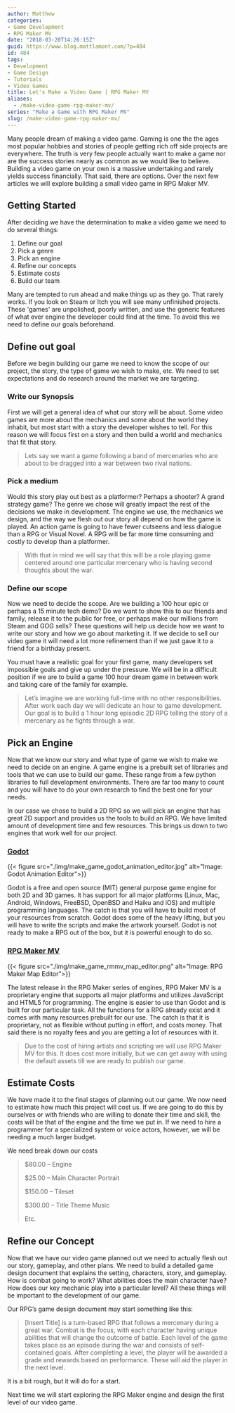 ```yaml
---
author: Matthew
categories:
- Game Development
- RPG Maker MV
date: "2018-03-20T14:26:15Z"
guid: https://www.blog.mattlamont.com/?p=484
id: 484
tags:
- Development
- Game Design
- Tutorials
- Video Games
title: Let's Make a Video Game | RPG Maker MV
aliases:
  - /make-video-game-rpg-maker-mv/
series: "Make a Game with RPG Maker MV"
slug: /make-video-game-rpg-maker-mv/
---
```


Many people dream of making a video game. Gaming is one the the ages most popular hobbies and stories of people getting rich off side projects are everywhere. The truth is very few people actually want to make a game nor are the success stories nearly as common as we would like to believe. Building a video game on your own is a massive undertaking and rarely yields success financially. That said, there are options. Over the next few articles we will explore building a small video game in RPG Maker MV.

## Getting Started

After deciding we have the determination to make a video game we need to do several things:

1.  Define our goal
2.  Pick a genre
3.  Pick an engine
4.  Refine our concepts
5.  Estimate costs
6.  Build our team

Many are tempted to run ahead and make things up as they go. That rarely works. If you look on Steam or Itch you will see many unfinished projects. These 'games' are unpolished, poorly written, and use the generic features of what ever engine the developer could find at the time. To avoid this we need to define our goals beforehand.

## Define out goal

Before we begin building our game we need to know the scope of our project, the story, the type of game we wish to make, etc. We need to set expectations and do research around the market we are targeting.

### Write our Synopsis

First we will get a general idea of what our story will be about. Some video games are more about the mechanics and some about the world they inhabit, but most start with a story the developer wishes to tell. For this reason we will focus first on a story and then build a world and mechanics that fit that story.

> Lets say we want a game following a band of mercenaries who are about to be dragged into a war between two rival nations.</blockquote>

### Pick a medium

Would this story play out best as a platformer? Perhaps a shooter? A grand strategy game? The genre we chose will greatly impact the rest of the decisions we make in development. The engine we use, the mechanics we design, and the way we flesh out our story all depend on how the game is played. An action game is going to have fewer cutseens and less dialogue than a RPG or Visual Novel. A RPG will be far more time consuming and costly to develop than a platformer.

> With that in mind we will say that this will be a role playing game centered around one particular mercenary who is having second thoughts about the war.</blockquote>

### Define our scope

Now we need to decide the scope. Are we building a 100 hour epic or perhaps a 15 minute tech demo? Do we want to show this to our friends and family, release it to the public for free, or perhaps make our millions from Steam and GOG sells? These questions will help us decide how we want to write our story and how we go about marketing it. If we decide to sell our video game it will need a lot more refinement than if we just gave it to a friend for a birthday present.

You must have a realistic goal for your first game, many developers set impossible goals and give up under the pressure. We will be in a difficult position if we are to build a game 100 hour dream game in between work and taking care of the family for example.

> Let’s imagine we are working full-time with no other responsibilities. After work each day we will dedicate an hour to game development. Our goal is to build a 1 hour long episodic 2D RPG telling the story of a mercenary as he fights through a war.</blockquote>

## Pick an Engine

Now that we know our story and what type of game we wish to make we need to decide on an engine. A game engine is a prebuilt set of libraries and tools that we can use to build our game. These range from a few python libraries to full development environments. There are far too many to count and you will have to do your own research to find the best one for your needs.

In our case we chose to build a 2D RPG so we will pick an engine that has great 2D support and provides us the tools to build an RPG. We have limited amount of development time and few resources. This brings us down to two engines that work well for our project.

### [Godot](https://godotengine.org/)

{{< figure src="./img/make_game_godot_animation_editor.jpg" alt="Image: Godot Animation Editor">}}

Godot is a free and open source (MIT) general purpose game engine for both 2D and 3D games. It has support for all major platforms (Linux, Mac, Android, Windows, FreeBSD, OpenBSD and Haiku and iOS) and multiple programming languages. The catch is that you will have to build most of your resources from scratch. Godot does some of the heavy lifting, but you will have to write the scripts and make the artwork yourself. Godot is not ready to make a RPG out of the box, but it is powerful enough to do so.

### [RPG Maker MV](http://www.rpgmakerweb.com/products/programs/rpg-maker-mv)

{{< figure src="./img/make_game_rmmv_map_editor.png" alt="Image: RPG Maker Map Editor">}}

The latest release in the RPG Maker series of engines, RPG Maker MV is a proprietary engine that supports all major platforms and utilizes JavaScript and HTML5 for programming. The engine is easier to use than Godot and is built for our particular task. All the functions for a RPG already exist and it comes with many resources prebuilt for our use. The catch is that it is proprietary, not as flexible without putting in effort, and costs money. That said there is no royalty fees and you are getting a lot of resources with it.

<blockquote>Due to the cost of hiring artists and scripting we will use RPG Maker MV for this. It does cost more initially, but we can get away with using the default assets till we are ready to publish our game.</blockquote>

## Estimate Costs

We have made it to the final stages of planning out our game. We now need to estimate how much this project will cost us. If we are going to do this by ourselves or with friends who are willing to donate their time and skill, the costs will be that of the engine and the time we put in. If we need to hire a programmer for a specialized system or voice actors, however, we will be needing a much larger budget.

We need break down our costs
> $80.00 – Engine
>
> $25.00 – Main Character Portrait
>
> $150.00 – Tileset
>
> $300.00 – Title Theme Music
>
> Etc.

## Refine our Concept

Now that we have our video game planned out we need to actually flesh out our story, gameplay, and other plans. We need to build a detailed game design document that explains the setting, characters, story, and gameplay. How is combat going to work? What abilities does the main character have? How does our key mechanic play into a particular level? All these things will be important to the development of our game.

Our RPG’s game design document may start something like this:

> [Insert Title] is a turn-based RPG that follows a mercenary during a great war. Combat is the focus, with each character having unique abilities that will change the outcome of battle. Each level of the game takes place as an episode during the war and consists of self-contained goals. After completing a level, the player will be awarded a grade and rewards based on performance. These will aid the player in the next level.


It is a bit rough, but it will do for a start.

Next time we will start exploring the RPG Maker engine and design the first level of our video game.